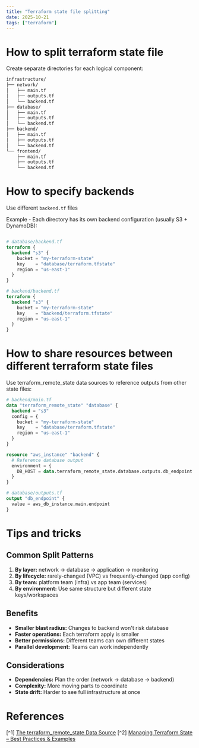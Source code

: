 ```yaml
---
title: "Terraform state file splitting"
date: 2025-10-21
tags: ["terraform"]
---
```


# How to split terraform state file

Create separate directories for each logical component:

```txt
infrastructure/
├── network/
│   ├── main.tf
│   ├── outputs.tf
│   └── backend.tf
├── database/
│   ├── main.tf
│   ├── outputs.tf
│   └── backend.tf
├── backend/
│   ├── main.tf
│   ├── outputs.tf
│   └── backend.tf
└── frontend/
    ├── main.tf
    ├── outputs.tf
    └── backend.tf
```

# How to specify backends

Use different `backend.tf` files

Example - Each directory has its own backend configuration (usually S3 + DynamoDB):

```tf

# database/backend.tf
terraform {
  backend "s3" {
    bucket = "my-terraform-state"
    key    = "database/terraform.tfstate"
    region = "us-east-1"
  }
}

# backend/backend.tf
terraform {
  backend "s3" {
    bucket = "my-terraform-state"
    key    = "backend/terraform.tfstate"
    region = "us-east-1"
  }
}
```

# How to share resources between different terraform state files

Use terraform_remote_state data sources to reference outputs from other state files:

```tf
# backend/main.tf
data "terraform_remote_state" "database" {
  backend = "s3"
  config = {
    bucket = "my-terraform-state"
    key    = "database/terraform.tfstate"
    region = "us-east-1"
  }
}

resource "aws_instance" "backend" {
  # Reference database output
  environment = {
    DB_HOST = data.terraform_remote_state.database.outputs.db_endpoint
  }
}

# database/outputs.tf
output "db_endpoint" {
  value = aws_db_instance.main.endpoint
}
```

# Tips and tricks

## Common Split Patterns

1. **By layer:** network → database → application → monitoring
2. **By lifecycle:** rarely-changed (VPC) vs frequently-changed (app config)
3. **By team:** platform team (infra) vs app team (services)
4. **By environment:** Use same structure but different state keys/workspaces

## Benefits

- **Smaller blast radius:** Changes to backend won't risk database
- **Faster operations:** Each terraform apply is smaller
- **Better permissions:** Different teams can own different states
- **Parallel development:** Teams can work independently

## Considerations

- **Dependencies:** Plan the order (network → database → backend)
- **Complexity:** More moving parts to coordinate
- **State drift:** Harder to see full infrastructure at once

# References

[^1] [The terraform_remote_state Data Source](https://developer.hashicorp.com/terraform/language/state/remote-state-data)
[^2] [Managing Terraform State – Best Practices & Examples](https://spacelift.io/blog/terraform-state)
